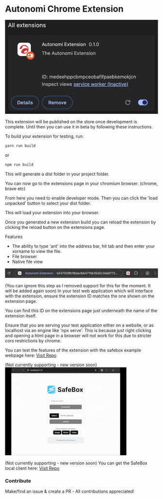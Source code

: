 # Autonomi Chrome Extension

![Autonomi Chrome Extension Page](https://github.com/SafeMedia/images/blob/main/impossible_futures/autonomi-extension-page.png)

This extension will be published on the store once development is complete. Until then you can use it in beta by following these instructions.

To build your extension for testing, run:

```bash
yarn run build
```
or
```bash
npm run build
```

This will generate a dist folder in your project folder.

You can now go to the extensions page in your chromium browser. (chrome, brave etc)

From here you need to enable developer mode. Then you can click the 'load unpacked' button to select your dist folder.

This will load your extension into your browser.

Once you generated a new extension build you can reload the extension by clicking the reload button on the extensions page.

Features

- The ability to type 'ant' into the address bar, hit tab and then enter your xorname to view the file.
- File browser
- Native file view

![Omni Feature](https://github.com/SafeMedia/images/blob/main/impossible_futures/safebox/safebox-omni.png)

(You can ignore this step as I removed support for this for the moment. It will be added again soon)
In your test web application which will interface with the extension, ensure the extension ID matches the one shown on the extension page.

You can find this ID on the extensions page just underneath the name of the extension itself.

Ensure that you are serving your test application either on a website, or as localhost via an engine like 'npx serve'. This is because just right clicking and opening a html page in a browser will not work for this due to stricter cors restrictions by chrome.


You can test the features of the extension with the safebox example webpage here: [Visit Repo](https://github.com/SafeMedia/safebox-example-webpage)

(Not currently supporting - new version soon)
![SafeBox Example Webpage](https://github.com/SafeMedia/images/blob/main/impossible_futures/safebox/safebox_gif.gif)

(Not currently supporting - new version soon)
You can get the SafeBox local client here: [Visit Repo](https://github.com/SafeMedia/safebox-client)

### Contribute

Make/find an issue & create a PR - All contributions appreciated!
